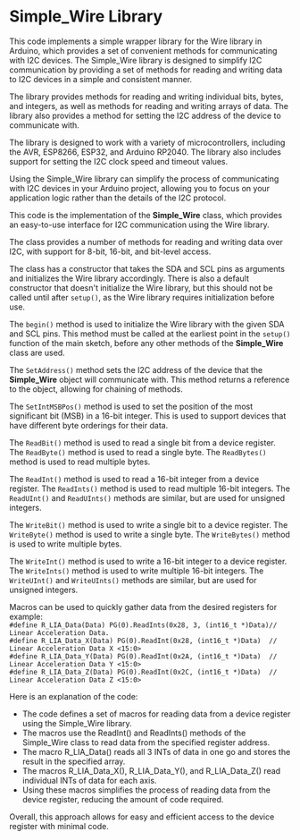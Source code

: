   <h1>Simple_Wire Library</h1>
    <p>This code implements a simple wrapper library for the Wire library in Arduino, which provides a set of convenient methods for communicating with I2C devices. The Simple_Wire library is designed to simplify I2C communication by providing a set of methods for reading and writing data to I2C devices in a simple and consistent manner.</p>
    <p>The library provides methods for reading and writing individual bits, bytes, and integers, as well as methods for reading and writing arrays of data. The library also provides a method for setting the I2C address of the device to communicate with.</p>
    <p>The library is designed to work with a variety of microcontrollers, including the AVR, ESP8266, ESP32, and Arduino RP2040. The library also includes support for setting the I2C clock speed and timeout values.</p>
    <p>Using the Simple_Wire library can simplify the process of communicating with I2C devices in your Arduino project, allowing you to focus on your application logic rather than the details of the I2C protocol.</p>
<p>This code is the implementation of the <strong>Simple_Wire</strong> class, which provides an easy-to-use interface for I2C communication using the Wire library.</p>
<p>The class provides a number of methods for reading and writing data over I2C, with support for 8-bit, 16-bit, and bit-level access.</p>
<p>The class has a constructor that takes the SDA and SCL pins as arguments and initializes the Wire library accordingly. There is also a default constructor that doesn't initialize the Wire library, but this should not be called until after <code>setup()</code>, as the Wire library requires initialization before use.</p>
<p>The <code>begin()</code> method is used to initialize the Wire library with the given SDA and SCL pins. This method must be called at the earliest point in the <code>setup()</code> function of the main sketch, before any other methods of the <strong>Simple_Wire</strong> class are used.</p>
<p>The <code>SetAddress()</code> method sets the I2C address of the device that the <strong>Simple_Wire</strong> object will communicate with. This method returns a reference to the object, allowing for chaining of methods.</p>
<p>The <code>SetIntMSBPos()</code> method is used to set the position of the most significant bit (MSB) in a 16-bit integer. This is used to support devices that have different byte orderings for their data.</p>
<p>The <code>ReadBit()</code> method is used to read a single bit from a device register. The <code>ReadByte()</code> method is used to read a single byte. The <code>ReadBytes()</code> method is used to read multiple bytes.</p>
<p>The <code>ReadInt()</code> method is used to read a 16-bit integer from a device register. The <code>ReadInts()</code> method is used to read multiple 16-bit integers. The <code>ReadUInt()</code> and <code>ReadUInts()</code> methods are similar, but are used for unsigned integers.</p>
<p>The <code>WriteBit()</code> method is used to write a single bit to a device register. The <code>WriteByte()</code> method is used to write a single byte. The <code>WriteBytes()</code> method is used to write multiple bytes.</p>
<p>The <code>WriteInt()</code> method is used to write a 16-bit integer to a device register. The <code>WriteInts()</code> method is used to write multiple 16-bit integers. The <code>WriteUInt()</code> and <code>WriteUInts()</code> methods are similar, but are used for unsigned integers.</p>

<p>Macros can be used to quickly gather data from the desired registers for example:
<code>
#define R_LIA_Data(Data) PG(0).ReadInts(0x28, 3, (int16_t *)Data)//   Linear Acceleration Data.
#define R_LIA_Data_X(Data) PG(0).ReadInt(0x28, (int16_t *)Data)  //   Linear Acceleration Data X <15:0>
#define R_LIA_Data_Y(Data) PG(0).ReadInt(0x2A, (int16_t *)Data)  //   Linear Acceleration Data Y <15:0>
#define R_LIA_Data_Z(Data) PG(0).ReadInt(0x2C, (int16_t *)Data)  //   Linear Acceleration Data Z <15:0></code></p>
<p>Here is an explanation of the code:</p>
<ul>
  <li>The code defines a set of macros for reading data from a device register using the Simple_Wire library.</li>
  <li>The macros use the ReadInt() and ReadInts() methods of the Simple_Wire class to read data from the specified register address.</li>
  <li>The macro R_LIA_Data() reads all 3 INTs of data in one go and stores the result in the specified array.</li>
  <li>The macros R_LIA_Data_X(), R_LIA_Data_Y(), and R_LIA_Data_Z() read individual INTs of data for each axis.</li>
  <li>Using these macros simplifies the process of reading data from the device register, reducing the amount of code required.</li>
</ul>
<p>Overall, this approach allows for easy and efficient access to the device register with minimal code.</p>

